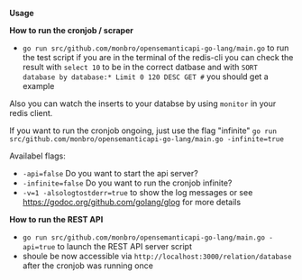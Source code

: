**Usage**

**How to run the cronjob / scraper**

* ```go run src/github.com/monbro/opensemanticapi-go-lang/main.go``` to run the test script
if you are in the terminal of the redis-cli you can check the result with ```select 10``` to be in the correct datbase
and with ```SORT database by database:* Limit 0 120 DESC GET #``` you should get a example

Also you can watch the inserts to your databse by using ```monitor``` in your redis client.

If you want to run the cronjob ongoing, just use the flag "infinite" ```go run src/github.com/monbro/opensemanticapi-go-lang/main.go -infinite=true```

Availabel flags:
* `-api=false` Do you want to start the api server?
* `-infinite=false` Do you want to run the cronjob infinite?
* `-v=1 -alsologtostderr=true` to show the log messages or see https://godoc.org/github.com/golang/glog for more details

**How to run the REST API**

* ```go run src/github.com/monbro/opensemanticapi-go-lang/main.go -api=true``` to launch the REST API server script
* shoule be now accessible via ```http://localhost:3000/relation/database``` after the cronjob was running once
